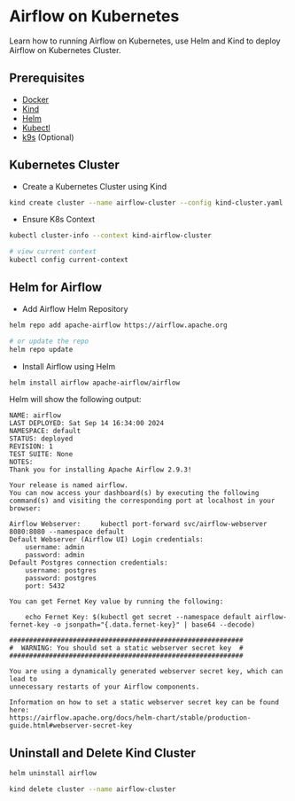 # Airflow on Kubernetes

Learn how to running Airflow on Kubernetes, use Helm and Kind to deploy Airflow on Kubernetes Cluster.

## Prerequisites

- [Docker](https://docs.docker.com/get-docker/)
- [Kind](https://kind.sigs.k8s.io/docs/user/quick-start/)
- [Helm](https://helm.sh/docs/intro/install/)
- [Kubectl](https://kubernetes.io/docs/tasks/tools/install-kubectl/)
- [k9s](https://k9scli.io/topics/install/) (Optional)

## Kubernetes Cluster

- Create a Kubernetes Cluster using Kind

```bash
kind create cluster --name airflow-cluster --config kind-cluster.yaml
```

- Ensure K8s Context

```bash
kubectl cluster-info --context kind-airflow-cluster

# view current context
kubectl config current-context
```

## Helm for Airflow

- Add Airflow Helm Repository

```bash
helm repo add apache-airflow https://airflow.apache.org

# or update the repo
helm repo update
```

- Install Airflow using Helm

```bash
helm install airflow apache-airflow/airflow
```

Helm will show the following output:

```console
NAME: airflow
LAST DEPLOYED: Sat Sep 14 16:34:00 2024
NAMESPACE: default
STATUS: deployed
REVISION: 1
TEST SUITE: None
NOTES:
Thank you for installing Apache Airflow 2.9.3!

Your release is named airflow.
You can now access your dashboard(s) by executing the following command(s) and visiting the corresponding port at localhost in your browser:

Airflow Webserver:     kubectl port-forward svc/airflow-webserver 8080:8080 --namespace default
Default Webserver (Airflow UI) Login credentials:
    username: admin
    password: admin
Default Postgres connection credentials:
    username: postgres
    password: postgres
    port: 5432

You can get Fernet Key value by running the following:

    echo Fernet Key: $(kubectl get secret --namespace default airflow-fernet-key -o jsonpath="{.data.fernet-key}" | base64 --decode)

###########################################################
#  WARNING: You should set a static webserver secret key  #
###########################################################

You are using a dynamically generated webserver secret key, which can lead to
unnecessary restarts of your Airflow components.

Information on how to set a static webserver secret key can be found here:
https://airflow.apache.org/docs/helm-chart/stable/production-guide.html#webserver-secret-key
```

## Uninstall and Delete Kind Cluster

```bash
helm uninstall airflow

kind delete cluster --name airflow-cluster
```

